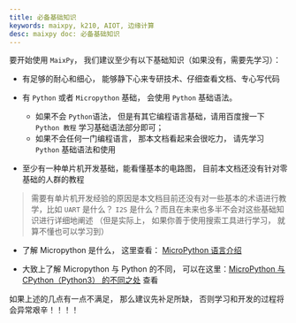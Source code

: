 ```yaml
---
title: 必备基础知识
keywords: maixpy, k210, AIOT, 边缘计算
desc: maixpy doc: 必备基础知识
---
```




要开始使用 `MaixPy`， 我们建议至少有以下基础知识（如果没有，需要先学习）：

* 有足够的耐心和细心， 能够静下心来专研技术、仔细查看文档、专心写代码

* 有 `Python` 或者 `Micropython` 基础， 会使用 `Python` 基础语法。
  * 如果不会 `Python`语法， 但是有其它编程语言基础，请用百度搜一下 `Python 教程` 学习基础语法部分即可；
  * 如果不会任何一门编程语言， 那本文档看起来会很吃力， 请先学习 `Python` 基础语法和使用

* 至少有一种单片机开发基础，能看懂基本的电路图， 目前本文档还没有针对零基础的人群的教程
> 需要有单片机开发经验的原因是本文档目前还没有对一些基本的术语进行教学，比如 `UART` 是什么？ `I2S` 是什么？而且在未来也多半不会对这些基础知识进行详细地阐述 （但是实际上， 如果你善于使用搜索工具进行学习， 就算不懂也可以学习到）

* 了解 Micropython 是什么， 这里查看： [MicroPython 语言介绍](http://docs.micropython.org/en/latest/reference/index.html)


* 大致上了解 Micropython 与 Python 的不同， 可以在这里：[MicroPython 与 CPython（Python3） 的不同之处](http://docs.micropython.org/en/latest/genrst/index.html) 查看



如果上述的几点有一点不满足， 那么建议先补足所缺， 否则学习和开发的过程将会异常艰辛！！！！
